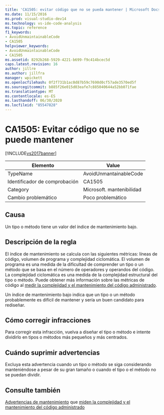 ```yaml
---
title: 'CA1505: evitar código que no se pueda mantener | Microsoft Docs'
ms.date: 11/15/2016
ms.prod: visual-studio-dev14
ms.technology: vs-ide-code-analysis
ms.topic: reference
f1_keywords:
- AvoidUnmaintainableCode
- CA1505
helpviewer_keywords:
- AvoidUnmaintainableCode
- CA1505
ms.assetid: 8292b268-5929-4221-b699-f9c414bcec5d
caps.latest.revision: 16
author: jillre
ms.author: jillfra
manager: wpickett
ms.openlocfilehash: 0f2f731b1ac0d87b59c7690d0cf57ade3570ed5f
ms.sourcegitcommit: b885f26e015d03eafe7c885040644a52bb071fae
ms.translationtype: MT
ms.contentlocale: es-ES
ms.lasthandoff: 06/30/2020
ms.locfileid: "85547828"
---
```

# <a name="ca1505-avoid-unmaintainable-code"></a>CA1505: Evitar código que no se puede mantener
[!INCLUDE[vs2017banner](../includes/vs2017banner.md)]

|Elemento|Value|
|-|-|
|TypeName|AvoidUnmantainableCode|
|Identificador de comprobación|CA1505|
|Category|Microsoft. mantenibilidad|
|Cambio problemático|Poco problemático|

## <a name="cause"></a>Causa
 Un tipo o método tiene un valor del índice de mantenimiento bajo.

## <a name="rule-description"></a>Descripción de la regla
 El índice de mantenimiento se calcula con las siguientes métricas: líneas de código, volumen de programa y complejidad ciclomática. El volumen de programa es una medida de la dificultad de comprender un tipo o un método que se basa en el número de operadores y operandos del código. La complejidad ciclomática es una medida de la complejidad estructural del tipo o método. Puede obtener más información sobre las métricas de código al [medir la complejidad y el mantenimiento del código administrado](../code-quality/measuring-complexity-and-maintainability-of-managed-code.md).

 Un índice de mantenimiento bajo indica que un tipo o un método probablemente es difícil de mantener y sería un buen candidato para rediseñar.

## <a name="how-to-fix-violations"></a>Cómo corregir infracciones
 Para corregir esta infracción, vuelva a diseñar el tipo o método e intente dividirlo en tipos o métodos más pequeños y más centrados.

## <a name="when-to-suppress-warnings"></a>Cuándo suprimir advertencias
 Excluya esta advertencia cuando un tipo o método se siga considerando manteniéndose a pesar de su gran tamaño o cuando el tipo o el método no se puedan dividir.

## <a name="see-also"></a>Consulte también
 [Advertencias de mantenimiento](../code-quality/maintainability-warnings.md) que [miden la complejidad y el mantenimiento del código administrado](../code-quality/measuring-complexity-and-maintainability-of-managed-code.md)
